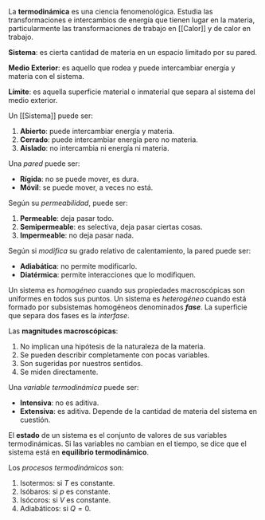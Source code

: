 La **termodinámica** es una ciencia fenomenológica. Estudia las transformaciones e intercambios de energía que tienen lugar en la materia, particularmente las transformaciones de trabajo en [[Calor]] y de calor en trabajo.

**Sistema**: es cierta cantidad de materia en un espacio limitado por su pared.

**Medio Exterior**: es aquello que rodea y puede intercambiar energía y materia con el sistema.

**Límite**: es aquella superficie material o inmaterial que separa al sistema del medio exterior.

Un [[Sistema]] puede ser:

1. **Abierto**: puede intercambiar energía y materia.
2. **Cerrado**: puede intercambiar energía pero no materia.
3. **Aislado**: no intercambia ni energía ni materia.

Una *pared* puede ser:

- **Rígida**: no se puede mover, es dura.
- **Móvil**: se puede mover, a veces no está.

Según su *permeabilidad*, puede ser:

1. **Permeable**: deja pasar todo.
2. **Semipermeable**: es selectiva, deja pasar ciertas cosas.
3. **Impermeable**: no deja pasar nada.

Según si *modifica* su grado relativo de calentamiento, la pared puede ser:

- **Adiabática**: no permite modificarlo.
- **Diatérmica**: permite interacciones que lo modifiquen.

Un sistema es *homogéneo* cuando sus propiedades macroscópicas son uniformes en todos sus puntos. Un sistema es *heterogéneo* cuando está formado por subsistemas homogéneos denominados ***fase***. La superficie que separa dos fases es la *interfase*.

Las **magnitudes macroscópicas**:

1. No implican una hipótesis de la naturaleza de la materia.
2. Se pueden describir completamente con pocas variables.
3. Son sugeridas por nuestros sentidos.
4. Se miden directamente.

Una *variable termodinámica* puede ser:

- **Intensiva**: no es aditiva.
- **Extensiva**: es aditiva. Depende de la cantidad de materia del sistema en cuestión.

El **estado** de un sistema es el conjunto de valores de sus variables termodinámicas. Si las variables no cambian en el tiempo, se dice que el sistema está en **equilibrio termodinámico**.

Los *procesos termodinámicos* son:

1. Isotermos: si $T$ es constante.
2. Isóbaros: si $p$ es constante.
3. Isócoros: si $V$ es constante.
4. Adiabáticos: si $Q=0$.
